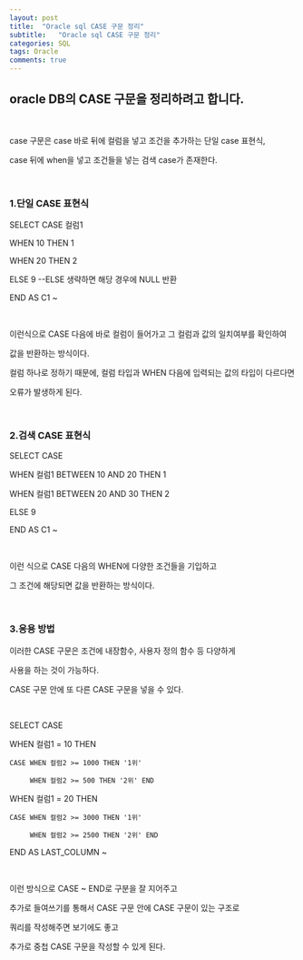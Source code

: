 ```yaml
---
layout: post
title:  "Oracle sql CASE 구문 정리"
subtitle:   "Oracle sql CASE 구문 정리"
categories: SQL
tags: Oracle
comments: true
---
```


## oracle DB의 CASE 구문을 정리하려고 합니다.

<br/>

case 구문은 case 바로 뒤에 컬럼을 넣고 조건을 추가하는 단일 case 표현식,

case 뒤에 when을 넣고 조건들을 넣는 검색 case가 존재한다.

<br/>

### 1.단일 CASE 표현식

SELECT CASE 컬럼1 

WHEN 10 THEN 1

WHEN 20 THEN 2

ELSE 9 --ELSE 생략하면 해당 경우에 NULL 반환

END AS C1 ~

<br/>

이런식으로 CASE 다음에 바로 컬럼이 들어가고 그 컬럼과 값의 일치여부를 확인하여

값을 반환하는 방식이다.

컬럼 하나로 정하기 때문에, 컬럼 타입과 WHEN 다음에 입력되는 값의 타입이 다르다면

오류가 발생하게 된다.

<br/>

### 2.검색 CASE 표현식

SELECT CASE

WHEN 컬럼1 BETWEEN 10 AND 20 THEN 1

WHEN 컬럼1 BETWEEN 20 AND 30 THEN 2

ELSE 9

END AS C1 ~

<br/>

이런 식으로 CASE 다음의 WHEN에 다양한 조건들을 기입하고

그 조건에 해당되면 값을 반환하는 방식이다.

<br/>

### 3.응용 방법

이러한 CASE 구문은 조건에 내장함수, 사용자 정의 함수 등 다양하게

사용을 하는 것이 가능하다.

CASE 구문 안에 또 다른 CASE 구문을 넣을 수 있다.

<br/>

SELECT CASE

WHEN 컬럼1 = 10 THEN

    CASE WHEN 컬럼2 >= 1000 THEN '1위'

         WHEN 컬럼2 >= 500 THEN '2위' END

WHEN 컬럼1 = 20 THEN

    CASE WHEN 컬럼2 >= 3000 THEN '1위'

         WHEN 컬럼2 >= 2500 THEN '2위' END

END AS LAST_COLUMN ~

<br/>

이런 방식으로 CASE ~ END로 구분을 잘 지어주고

추가로 들여쓰기를 통해서 CASE 구문 안에 CASE 구문이 있는 구조로

쿼리를 작성해주면 보기에도 좋고

추가로 중첩 CASE 구문을 작성할 수 있게 된다.
